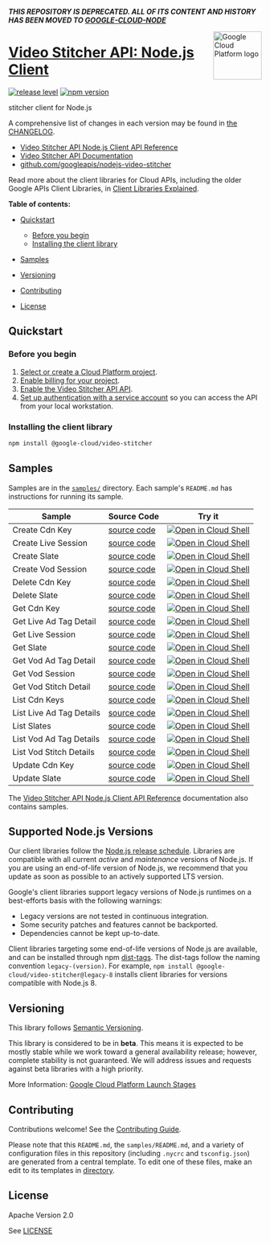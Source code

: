 **_THIS REPOSITORY IS DEPRECATED. ALL OF ITS CONTENT AND HISTORY HAS BEEN MOVED TO [GOOGLE-CLOUD-NODE](https://github.com/googleapis/google-cloud-node/tree/main/packages/google-cloud-video-stitcher)_**

[//]: # "This README.md file is auto-generated, all changes to this file will be lost."
[//]: # "To regenerate it, use `python -m synthtool`."
<img src="https://avatars2.githubusercontent.com/u/2810941?v=3&s=96" alt="Google Cloud Platform logo" title="Google Cloud Platform" align="right" height="96" width="96"/>

# [Video Stitcher API: Node.js Client](https://github.com/googleapis/nodejs-video-stitcher)

[![release level](https://img.shields.io/badge/release%20level-beta-yellow.svg?style=flat)](https://cloud.google.com/terms/launch-stages)
[![npm version](https://img.shields.io/npm/v/@google-cloud/video-stitcher.svg)](https://www.npmjs.org/package/@google-cloud/video-stitcher)




stitcher client for Node.js


A comprehensive list of changes in each version may be found in
[the CHANGELOG](https://github.com/googleapis/nodejs-video-stitcher/blob/main/CHANGELOG.md).

* [Video Stitcher API Node.js Client API Reference][client-docs]
* [Video Stitcher API Documentation][product-docs]
* [github.com/googleapis/nodejs-video-stitcher](https://github.com/googleapis/nodejs-video-stitcher)

Read more about the client libraries for Cloud APIs, including the older
Google APIs Client Libraries, in [Client Libraries Explained][explained].

[explained]: https://cloud.google.com/apis/docs/client-libraries-explained

**Table of contents:**


* [Quickstart](#quickstart)
  * [Before you begin](#before-you-begin)
  * [Installing the client library](#installing-the-client-library)

* [Samples](#samples)
* [Versioning](#versioning)
* [Contributing](#contributing)
* [License](#license)

## Quickstart

### Before you begin

1.  [Select or create a Cloud Platform project][projects].
1.  [Enable billing for your project][billing].
1.  [Enable the Video Stitcher API API][enable_api].
1.  [Set up authentication with a service account][auth] so you can access the
    API from your local workstation.

### Installing the client library

```bash
npm install @google-cloud/video-stitcher
```




## Samples

Samples are in the [`samples/`](https://github.com/googleapis/nodejs-video-stitcher/tree/main/samples) directory. Each sample's `README.md` has instructions for running its sample.

| Sample                      | Source Code                       | Try it |
| --------------------------- | --------------------------------- | ------ |
| Create Cdn Key | [source code](https://github.com/googleapis/nodejs-video-stitcher/blob/main/samples/createCdnKey.js) | [![Open in Cloud Shell][shell_img]](https://console.cloud.google.com/cloudshell/open?git_repo=https://github.com/googleapis/nodejs-video-stitcher&page=editor&open_in_editor=samples/createCdnKey.js,samples/README.md) |
| Create Live Session | [source code](https://github.com/googleapis/nodejs-video-stitcher/blob/main/samples/createLiveSession.js) | [![Open in Cloud Shell][shell_img]](https://console.cloud.google.com/cloudshell/open?git_repo=https://github.com/googleapis/nodejs-video-stitcher&page=editor&open_in_editor=samples/createLiveSession.js,samples/README.md) |
| Create Slate | [source code](https://github.com/googleapis/nodejs-video-stitcher/blob/main/samples/createSlate.js) | [![Open in Cloud Shell][shell_img]](https://console.cloud.google.com/cloudshell/open?git_repo=https://github.com/googleapis/nodejs-video-stitcher&page=editor&open_in_editor=samples/createSlate.js,samples/README.md) |
| Create Vod Session | [source code](https://github.com/googleapis/nodejs-video-stitcher/blob/main/samples/createVodSession.js) | [![Open in Cloud Shell][shell_img]](https://console.cloud.google.com/cloudshell/open?git_repo=https://github.com/googleapis/nodejs-video-stitcher&page=editor&open_in_editor=samples/createVodSession.js,samples/README.md) |
| Delete Cdn Key | [source code](https://github.com/googleapis/nodejs-video-stitcher/blob/main/samples/deleteCdnKey.js) | [![Open in Cloud Shell][shell_img]](https://console.cloud.google.com/cloudshell/open?git_repo=https://github.com/googleapis/nodejs-video-stitcher&page=editor&open_in_editor=samples/deleteCdnKey.js,samples/README.md) |
| Delete Slate | [source code](https://github.com/googleapis/nodejs-video-stitcher/blob/main/samples/deleteSlate.js) | [![Open in Cloud Shell][shell_img]](https://console.cloud.google.com/cloudshell/open?git_repo=https://github.com/googleapis/nodejs-video-stitcher&page=editor&open_in_editor=samples/deleteSlate.js,samples/README.md) |
| Get Cdn Key | [source code](https://github.com/googleapis/nodejs-video-stitcher/blob/main/samples/getCdnKey.js) | [![Open in Cloud Shell][shell_img]](https://console.cloud.google.com/cloudshell/open?git_repo=https://github.com/googleapis/nodejs-video-stitcher&page=editor&open_in_editor=samples/getCdnKey.js,samples/README.md) |
| Get Live Ad Tag Detail | [source code](https://github.com/googleapis/nodejs-video-stitcher/blob/main/samples/getLiveAdTagDetail.js) | [![Open in Cloud Shell][shell_img]](https://console.cloud.google.com/cloudshell/open?git_repo=https://github.com/googleapis/nodejs-video-stitcher&page=editor&open_in_editor=samples/getLiveAdTagDetail.js,samples/README.md) |
| Get Live Session | [source code](https://github.com/googleapis/nodejs-video-stitcher/blob/main/samples/getLiveSession.js) | [![Open in Cloud Shell][shell_img]](https://console.cloud.google.com/cloudshell/open?git_repo=https://github.com/googleapis/nodejs-video-stitcher&page=editor&open_in_editor=samples/getLiveSession.js,samples/README.md) |
| Get Slate | [source code](https://github.com/googleapis/nodejs-video-stitcher/blob/main/samples/getSlate.js) | [![Open in Cloud Shell][shell_img]](https://console.cloud.google.com/cloudshell/open?git_repo=https://github.com/googleapis/nodejs-video-stitcher&page=editor&open_in_editor=samples/getSlate.js,samples/README.md) |
| Get Vod Ad Tag Detail | [source code](https://github.com/googleapis/nodejs-video-stitcher/blob/main/samples/getVodAdTagDetail.js) | [![Open in Cloud Shell][shell_img]](https://console.cloud.google.com/cloudshell/open?git_repo=https://github.com/googleapis/nodejs-video-stitcher&page=editor&open_in_editor=samples/getVodAdTagDetail.js,samples/README.md) |
| Get Vod Session | [source code](https://github.com/googleapis/nodejs-video-stitcher/blob/main/samples/getVodSession.js) | [![Open in Cloud Shell][shell_img]](https://console.cloud.google.com/cloudshell/open?git_repo=https://github.com/googleapis/nodejs-video-stitcher&page=editor&open_in_editor=samples/getVodSession.js,samples/README.md) |
| Get Vod Stitch Detail | [source code](https://github.com/googleapis/nodejs-video-stitcher/blob/main/samples/getVodStitchDetail.js) | [![Open in Cloud Shell][shell_img]](https://console.cloud.google.com/cloudshell/open?git_repo=https://github.com/googleapis/nodejs-video-stitcher&page=editor&open_in_editor=samples/getVodStitchDetail.js,samples/README.md) |
| List Cdn Keys | [source code](https://github.com/googleapis/nodejs-video-stitcher/blob/main/samples/listCdnKeys.js) | [![Open in Cloud Shell][shell_img]](https://console.cloud.google.com/cloudshell/open?git_repo=https://github.com/googleapis/nodejs-video-stitcher&page=editor&open_in_editor=samples/listCdnKeys.js,samples/README.md) |
| List Live Ad Tag Details | [source code](https://github.com/googleapis/nodejs-video-stitcher/blob/main/samples/listLiveAdTagDetails.js) | [![Open in Cloud Shell][shell_img]](https://console.cloud.google.com/cloudshell/open?git_repo=https://github.com/googleapis/nodejs-video-stitcher&page=editor&open_in_editor=samples/listLiveAdTagDetails.js,samples/README.md) |
| List Slates | [source code](https://github.com/googleapis/nodejs-video-stitcher/blob/main/samples/listSlates.js) | [![Open in Cloud Shell][shell_img]](https://console.cloud.google.com/cloudshell/open?git_repo=https://github.com/googleapis/nodejs-video-stitcher&page=editor&open_in_editor=samples/listSlates.js,samples/README.md) |
| List Vod Ad Tag Details | [source code](https://github.com/googleapis/nodejs-video-stitcher/blob/main/samples/listVodAdTagDetails.js) | [![Open in Cloud Shell][shell_img]](https://console.cloud.google.com/cloudshell/open?git_repo=https://github.com/googleapis/nodejs-video-stitcher&page=editor&open_in_editor=samples/listVodAdTagDetails.js,samples/README.md) |
| List Vod Stitch Details | [source code](https://github.com/googleapis/nodejs-video-stitcher/blob/main/samples/listVodStitchDetails.js) | [![Open in Cloud Shell][shell_img]](https://console.cloud.google.com/cloudshell/open?git_repo=https://github.com/googleapis/nodejs-video-stitcher&page=editor&open_in_editor=samples/listVodStitchDetails.js,samples/README.md) |
| Update Cdn Key | [source code](https://github.com/googleapis/nodejs-video-stitcher/blob/main/samples/updateCdnKey.js) | [![Open in Cloud Shell][shell_img]](https://console.cloud.google.com/cloudshell/open?git_repo=https://github.com/googleapis/nodejs-video-stitcher&page=editor&open_in_editor=samples/updateCdnKey.js,samples/README.md) |
| Update Slate | [source code](https://github.com/googleapis/nodejs-video-stitcher/blob/main/samples/updateSlate.js) | [![Open in Cloud Shell][shell_img]](https://console.cloud.google.com/cloudshell/open?git_repo=https://github.com/googleapis/nodejs-video-stitcher&page=editor&open_in_editor=samples/updateSlate.js,samples/README.md) |



The [Video Stitcher API Node.js Client API Reference][client-docs] documentation
also contains samples.

## Supported Node.js Versions

Our client libraries follow the [Node.js release schedule](https://nodejs.org/en/about/releases/).
Libraries are compatible with all current _active_ and _maintenance_ versions of
Node.js.
If you are using an end-of-life version of Node.js, we recommend that you update
as soon as possible to an actively supported LTS version.

Google's client libraries support legacy versions of Node.js runtimes on a
best-efforts basis with the following warnings:

* Legacy versions are not tested in continuous integration.
* Some security patches and features cannot be backported.
* Dependencies cannot be kept up-to-date.

Client libraries targeting some end-of-life versions of Node.js are available, and
can be installed through npm [dist-tags](https://docs.npmjs.com/cli/dist-tag).
The dist-tags follow the naming convention `legacy-(version)`.
For example, `npm install @google-cloud/video-stitcher@legacy-8` installs client libraries
for versions compatible with Node.js 8.

## Versioning

This library follows [Semantic Versioning](http://semver.org/).




This library is considered to be in **beta**. This means it is expected to be
mostly stable while we work toward a general availability release; however,
complete stability is not guaranteed. We will address issues and requests
against beta libraries with a high priority.





More Information: [Google Cloud Platform Launch Stages][launch_stages]

[launch_stages]: https://cloud.google.com/terms/launch-stages

## Contributing

Contributions welcome! See the [Contributing Guide](https://github.com/googleapis/nodejs-video-stitcher/blob/main/CONTRIBUTING.md).

Please note that this `README.md`, the `samples/README.md`,
and a variety of configuration files in this repository (including `.nycrc` and `tsconfig.json`)
are generated from a central template. To edit one of these files, make an edit
to its templates in
[directory](https://github.com/googleapis/synthtool).

## License

Apache Version 2.0

See [LICENSE](https://github.com/googleapis/nodejs-video-stitcher/blob/main/LICENSE)

[client-docs]: https://googleapis.dev/nodejs/videostitcher/latest/
[product-docs]: https://cloud.google.com/video-stitcher/
[shell_img]: https://gstatic.com/cloudssh/images/open-btn.png
[projects]: https://console.cloud.google.com/project
[billing]: https://support.google.com/cloud/answer/6293499#enable-billing
[enable_api]: https://console.cloud.google.com/flows/enableapi?apiid=stitcher.googleapis.com
[auth]: https://cloud.google.com/docs/authentication/getting-started
